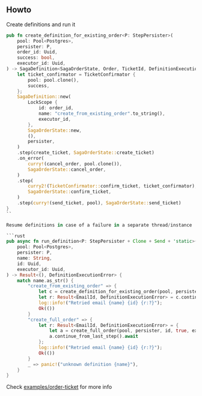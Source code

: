 ## Howto

Create definitions and run it

```rust
pub fn create_definition_for_existing_order<P: StepPersister>(
    pool: Pool<Postgres>,
    persister: P,
    order_id: Uuid,
    success: bool,
    executor_id: Uuid,
) -> SagaDefinition<SagaOrderState, Order, TicketId, DefinitionExecutionError, P> {
    let ticket_confirmator = TicketConfirmator {
        pool: pool.clone(),
        success,
    };
    SagaDefinition::new(
        LockScope {
            id: order_id,
            name: "create_from_existing_order".to_string(),
            executor_id,
        },
        SagaOrderState::new,
        (),
        persister,
    )
    .step(create_ticket, SagaOrderState::create_ticket)
    .on_error(
        curry!(cancel_order, pool.clone()),
        SagaOrderState::cancel_order,
    )
    .step(
        curry2!(TicketConfirmator::confirm_ticket, ticket_confirmator),
        SagaOrderState::confirm_ticket,
    )
    .step(curry!(send_ticket, pool), SagaOrderState::send_ticket)
}
``

Resume definitions in case of a failure in a separate thread/instance

```rust
pub async fn run_definition<P: StepPersister + Clone + Send + 'static>(
    pool: Pool<Postgres>,
    persister: P,
    name: String,
    id: Uuid,
    executor_id: Uuid,
) -> Result<(), DefinitionExecutionError> {
    match name.as_str() {
        "create_from_existing_order" => {
            let c = create_definition_for_existing_order(pool, persister, id, true, executor_id);
            let r: Result<EmailId, DefinitionExecutionError> = c.continue_from_last_step().await;
            log::info!("Retried email {name} {id} {r:?}");
            Ok(())
        }
        "create_full_order" => {
            let r: Result<EmailId, DefinitionExecutionError> = {
                let a = create_full_order(pool, persister, id, true, executor_id);
                a.continue_from_last_step().await
            };
            log::info!("Retried email {name} {id} {r:?}");
            Ok(())
        }
        _ => panic!("unknown definition {name}"),
    }
}
```

Check [examples/order-ticket](examples/order-ticket) for more info